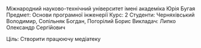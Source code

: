 Міжнародний науково-технічний університет імені академіка Юрія Бугая
Предмет: Основи програмної інженерії
Курс: 2
Студенти: Черняхівський Володимир, Сопільняк Богдан, Погорілий Борис
Викладач: Липко Олександр Сергійович

Ціль: Створити працюючу медіатеку
